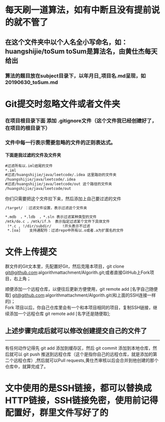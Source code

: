 # 每天刷一道算法，如有中断且没有提前说的就不管了
## 在这个文件夹中以个人名全小写命名，如：huangshijie/toSum  toSum是算法名，由黄仕杰每天给出
### 算法的题目放在subject目录下，以年月日_项目名.md呈现，如20190630_toSum.md


# Git提交时忽略文件或者文件夹

### 在项目根目录下面 添加 .gitignore文件（这个文件我已经创建好了，在项目的根目录下）

### 文件中每一行表示需要忽略的文件的正则表达式。

#### 下面是我过滤的文件及文件夹

 ```xml
#过滤所有以.iml结尾的文件
*.iml
#过滤/huangshijie/java/leetcode/.idea 这里路劲的文件夹
/huangshijie/java/leetcode/.idea
#过滤/huangshijie/java/leetcode/out 这个路径的文件夹
/huangshijie/java/leetcode/out

 ```

你们只需要把这个文件拉下来，然后添加上自己要过滤的文件

```xml
/target/ ：过滤文件设置，表示过滤这个文件夹

*.mdb  ，*.ldb  ，*.sln 表示过滤某种类型的文件
/mtk/do.c ，/mtk/if.h  表示指定过滤某个文件下具体文件
 !*.c , !/dir/subdir/     !开头表示不过滤
 *.[oa]    支持通配符：过滤repo中所有以.o或者.a为扩展名的文件
```
# 文件上传提交

群文件的Git文本里，先配置好Git，然后克隆本项目，git clone git@github.com:algorithmattachment/Algorith.git;或者直接GitHub上Fork项目，右上角；<br>

顺便添加一个远程仓库，以便往后更新方便使用，git remote add [名字自己随便取] git@github.com:algorithmattachment/Algorith.git(和上面的SSH连接一样的)；<br>
Fork 项目以后，你自己仓库里会有一个和本项目相同的项目，复制SSH链接，继续添加一个远程仓库 git remote add [名字还是随便取];<br>
## 上述步骤完成后就可以修改创建提交自己的文件了<br>

--------

有任何动作记得先 git add 添加到缓存区，然后 git commit 添加到本地仓库，然后就可以 git push 推送到远程仓库（这个是指你自己的远程仓库，就是添加的第二个远程仓库）,然后就可以Pull requests,黄仕杰审核以后会合并到他创建的那个仓库中，就算完成了。<br>
# 文中使用的是SSH链接，都可以替换成HTTP链接，SSH链接免密，使用前记得配置好，群里文件写好了的



